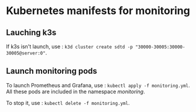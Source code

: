 # Kubernetes manifests for monitoring

## Lauching k3s
If k3s isn't launch, use : `k3d cluster create sdtd -p "30000-30005:30000-30005@server:0"`.

## Launch monitoring pods

To launch Prometheus and Grafana, use : `kubectl apply -f monitoring.yml`. All these pods are included in the namespace *monitoring*.

To stop it, use : `kubectl delete -f monitoring.yml`.